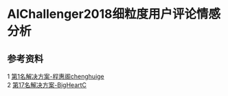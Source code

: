 # AlChallenger2018细粒度用户评论情感分析

## 参考资料
1  [第1名解决方案-程惠阁chenghuige](https://github.com/chenghuige/wenzheng/tree/master/projects/ai2018/sentiment)<br>
2  [第17名解决方案-BigHeartC](https://github.com/BigHeartC/Al_challenger_2018_sentiment_analysis)<br>
